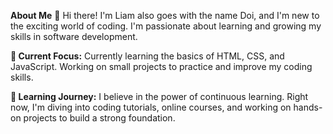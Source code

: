 **About Me**
👋 Hi there! I'm Liam also goes with the name Doi, and I'm new to the exciting world of coding. I'm passionate about learning and growing my skills in software development.

**🔭 Current Focus:**
Currently learning the basics of HTML, CSS, and JavaScript.
Working on small projects to practice and improve my coding skills.

**🌱 Learning Journey:**
I believe in the power of continuous learning. Right now, I'm diving into coding tutorials, online courses, and working on hands-on projects to build a strong foundation.


